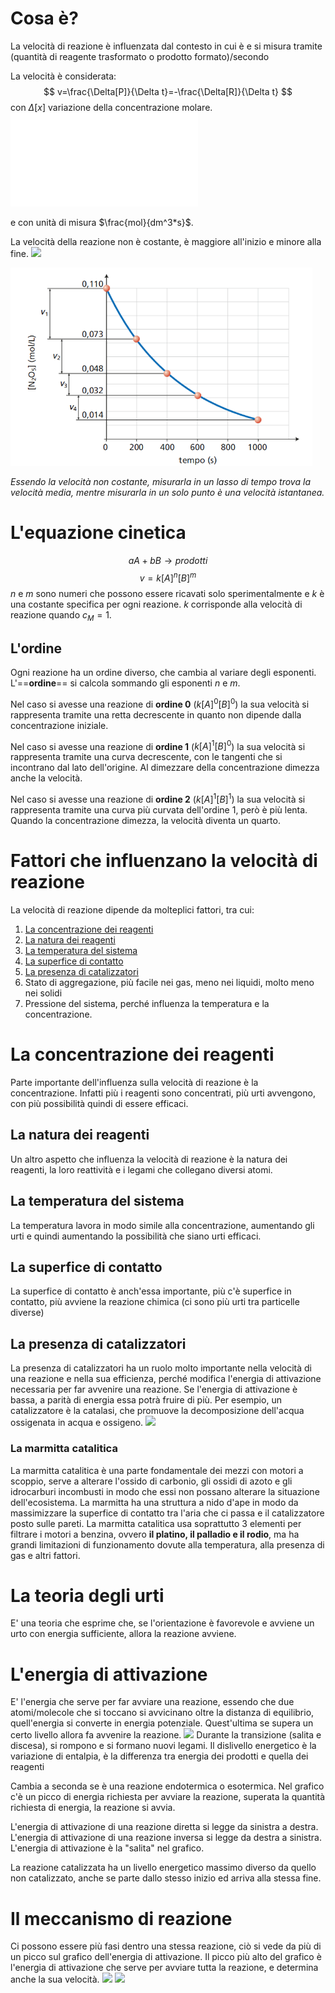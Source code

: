 # Cosa è?
La velocità di reazione è influenzata dal contesto in cui è e si misura tramite (quantità di reagente trasformato o prodotto formato)/secondo

La velocità è considerata:
$$
v=\frac{\Delta[P]}{\Delta t}=-\frac{\Delta[R]}{\Delta t}
$$
con $\Delta [x]$ variazione della concentrazione molare.
![Molarità](Molarità.md)

e con unità di misura $\frac{mol}{dm^3*s}$.

La velocità della reazione non è costante, è maggiore all'inizio e minore alla fine.
![](concentrazione%20nelle%20reazioni.png)

![](velocità%20di%20reazione.png)

*Essendo la velocità non costante, misurarla in un lasso di tempo trova la velocità media, mentre misurarla in un solo punto è una velocità istantanea.*

# L'equazione cinetica
$$aA+bB \rightarrow prodotti$$
$$v=k[A]^n[B]^m$$
$n$ e $m$ sono numeri che possono essere ricavati solo sperimentalmente e $k$ è una costante specifica per ogni reazione.
$k$ corrisponde alla velocità di reazione quando $c_M=1$.
## L'ordine
Ogni reazione ha un ordine diverso, che cambia al variare degli esponenti. L'==**ordine**== si calcola sommando gli esponenti $n$ e $m$.

Nel caso si avesse una reazione di **ordine 0** ($k[A]^0[B]^0$) la sua velocità si rappresenta tramite una retta decrescente in quanto non dipende dalla concentrazione iniziale.

Nel caso si avesse una reazione di **ordine 1** ($k[A]^1[B]^0$) la sua velocità si rappresenta tramite una curva decrescente, con le tangenti che si incontrano dal lato dell'origine. Al dimezzare della concentrazione dimezza anche la velocità.

Nel caso si avesse una reazione di **ordine 2** ($k[A]^1[B]^1$) la sua velocità si rappresenta tramite una curva più curvata dell'ordine 1, però è più lenta. Quando la concentrazione dimezza, la velocità diventa un quarto.

# Fattori che influenzano la velocità di reazione
La velocità di reazione dipende da molteplici fattori, tra cui:
1. [La concentrazione dei reagenti](#La%20concentrazione%20dei%20reagenti)
2. [La natura dei reagenti](#La%20natura%20dei%20reagenti)
3. [La temperatura del sistema](#La%20temperatura%20del%20sistema)
4. [La superfice di contatto](#La%20superfice%20di%20contatto)
5. [La presenza di catalizzatori](#La%20presenza%20di%20catalizzatori)
6. Stato di aggregazione, più facile nei gas, meno nei liquidi, molto meno nei solidi
7. Pressione del sistema, perché influenza la temperatura e la concentrazione.
# La concentrazione dei reagenti
Parte importante dell'influenza sulla velocità di reazione è la concentrazione. Infatti più i reagenti sono concentrati, più urti avvengono, con più possibilità quindi di essere efficaci.
## La natura dei reagenti
Un altro aspetto che influenza la velocità di reazione è la natura dei reagenti, la loro reattività e i legami che collegano diversi atomi.
## La temperatura del sistema
La temperatura lavora in modo simile alla concentrazione, aumentando gli urti e quindi aumentando la possibilità che siano urti efficaci.
## La superfice di contatto
La superfice di contatto è anch'essa importante, più c'è superfice in contatto, più avviene la reazione chimica (ci sono più urti tra particelle diverse)
## La presenza di catalizzatori
La presenza di catalizzatori ha un ruolo molto importante nella velocità di una reazione e nella sua efficienza, perché modifica l'energia di attivazione necessaria per far avvenire una reazione. Se l'energia di attivazione è bassa, a parità di energia essa potrà fruire di più.
Per esempio, un catalizzatore è la catalasi, che promuove la decomposizione dell'acqua ossigenata in acqua e ossigeno.
![](profilo%20di%20una%20reazione%20catalizzata.png)
### La marmitta catalitica
La marmitta catalitica è una parte fondamentale dei mezzi con motori a scoppio, serve a alterare l'ossido di carbonio, gli ossidi di azoto e gli idrocarburi incombusti in modo che essi non possano alterare la situazione dell'ecosistema.
La marmitta ha una struttura a nido d'ape in modo da massimizzare la superfice di contatto tra l'aria che ci passa e il catalizzatore posto sulle pareti.
La marmitta catalitica usa soprattutto 3 elementi per filtrare i motori a benzina, ovvero **il platino, il palladio e il rodio**, ma ha grandi limitazioni di funzionamento dovute alla temperatura, alla presenza di gas e altri fattori.
# La teoria degli urti
E' una teoria che esprime che, se l'orientazione è favorevole e avviene un urto con energia sufficiente, allora la reazione avviene.
# L'energia di attivazione
E' l'energia che serve per far avviare una reazione, essendo che due atomi/molecole che si toccano si avvicinano oltre la distanza di equilibrio, quell'energia si converte in energia potenziale. Quest'ultima se supera un certo livello allora fa avvenire la reazione.
![](profilo%20di%20una%20reazione.png)
Durante la transizione (salita e discesa), si rompono e si formano nuovi legami.
Il dislivello energetico è la variazione di entalpia, è la differenza tra energia dei prodotti e quella dei reagenti

Cambia a seconda se è una reazione endotermica o esotermica.
Nel grafico c'è un picco di energia richiesta per avviare la reazione, superata la quantità richiesta di energia, la reazione si avvia.

L'energia di attivazione di una reazione diretta si legge da sinistra a destra.
L'energia di attivazione di una reazione inversa si legge da destra a sinistra.
L'energia di attivazione è la "salita" nel grafico.

La reazione catalizzata ha un livello energetico massimo diverso da quello non catalizzato, anche se parte dallo stesso inizio ed arriva alla stessa fine.
# Il meccanismo di reazione
Ci possono essere più fasi dentro una stessa reazione, ciò si vede da più di un picco sul grafico dell'energia di attivazione.
Il picco più alto del grafico è l'energia di attivazione che serve per avviare tutta la reazione, e determina anche la sua velocità.
![](stadi%20di%20una%20reazione.png)
![](profilo%20di%20una%20reazione%20catalizzata%20con%20strade%20diverse.png)